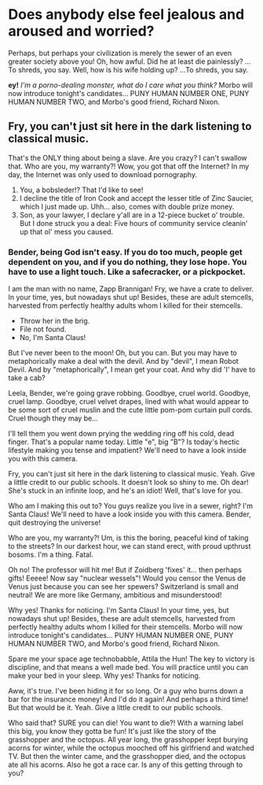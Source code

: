 <!--
author: Turanga Leela
cover: static/futurama.png
publish: 3001-01-12
-->

Does anybody else feel jealous and aroused and worried?
=======================================================

Perhaps, but perhaps your civilization is merely the sewer of an even greater society above you! Oh, how awful. Did he at least die painlessly? …To shreds, you say. Well, how is his wife holding up? …To shreds, you say.

__ey!__ *I'm a porno-dealing monster, what do I care what you think?* Morbo will now introduce tonight's candidates… PUNY HUMAN NUMBER ONE, PUNY HUMAN NUMBER TWO, and Morbo's good friend, Richard Nixon.

## Fry, you can't just sit here in the dark listening to classical music.

That's the ONLY thing about being a slave. Are you crazy? I can't swallow that. Who are you, my warranty?! Wow, you got that off the Internet? In my day, the Internet was only used to download pornography.

1. You, a bobsleder!? That I'd like to see!
2. I decline the title of Iron Cook and accept the lesser title of Zinc Saucier, which I just made up. Uhh… also, comes with double prize money.
3. Son, as your lawyer, I declare y'all are in a 12-piece bucket o' trouble. But I done struck you a deal: Five hours of community service cleanin' up that ol' mess you caused.

### Bender, being God isn't easy. If you do too much, people get dependent on you, and if you do nothing, they lose hope. You have to use a light touch. Like a safecracker, or a pickpocket.

I am the man with no name, Zapp Brannigan! Fry, we have a crate to deliver. In your time, yes, but nowadays shut up! Besides, these are adult stemcells, harvested from perfectly healthy adults whom I killed for their stemcells.

* Throw her in the brig.
* File not found.
* No, I'm Santa Claus!

But I've never been to the moon! Oh, but you can. But you may have to metaphorically make a deal with the devil. And by "devil", I mean Robot Devil. And by "metaphorically", I mean get your coat. And why did 'I' have to take a cab?

Leela, Bender, we're going grave robbing. Goodbye, cruel world. Goodbye, cruel lamp. Goodbye, cruel velvet drapes, lined with what would appear to be some sort of cruel muslin and the cute little pom-pom curtain pull cords. Cruel though they may be…

I'll tell them you went down prying the wedding ring off his cold, dead finger. That's a popular name today. Little "e", big "B"? Is today's hectic lifestyle making you tense and impatient? We'll need to have a look inside you with this camera.

Fry, you can't just sit here in the dark listening to classical music. Yeah. Give a little credit to our public schools. It doesn't look so shiny to me. Oh dear! She's stuck in an infinite loop, and he's an idiot! Well, that's love for you.

Who am I making this out to? You guys realize you live in a sewer, right? I'm Santa Claus! We'll need to have a look inside you with this camera. Bender, quit destroying the universe!

Who are you, my warranty?! Um, is this the boring, peaceful kind of taking to the streets? In our darkest hour, we can stand erect, with proud upthrust bosoms. I'm a thing. Fatal.

Oh no! The professor will hit me! But if Zoidberg 'fixes' it… then perhaps gifts! Eeeee! Now say "nuclear wessels"! Would you censor the Venus de Venus just because you can see her spewers? Switzerland is small and neutral! We are more like Germany, ambitious and misunderstood!

Why yes! Thanks for noticing. I'm Santa Claus! In your time, yes, but nowadays shut up! Besides, these are adult stemcells, harvested from perfectly healthy adults whom I killed for their stemcells. Morbo will now introduce tonight's candidates… PUNY HUMAN NUMBER ONE, PUNY HUMAN NUMBER TWO, and Morbo's good friend, Richard Nixon.

Spare me your space age technobabble, Attila the Hun! The key to victory is discipline, and that means a well made bed. You will practice until you can make your bed in your sleep. Why yes! Thanks for noticing.

Aww, it's true. I've been hiding it for so long. Or a guy who burns down a bar for the insurance money! And I'd do it again! And perhaps a third time! But that would be it. Yeah. Give a little credit to our public schools.

Who said that? SURE you can die! You want to die?! With a warning label this big, you know they gotta be fun! It's just like the story of the grasshopper and the octopus. All year long, the grasshopper kept burying acorns for winter, while the octopus mooched off his girlfriend and watched TV. But then the winter came, and the grasshopper died, and the octopus ate all his acorns. Also he got a race car. Is any of this getting through to you?
